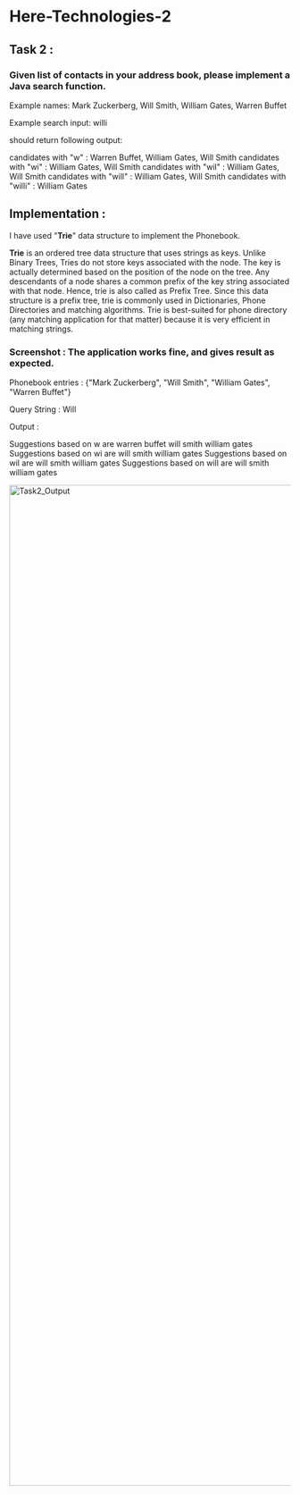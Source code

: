 # Here-Technologies-2

## Task 2 :

### Given list of contacts in your address book, please implement a Java search function. 

Example names: Mark Zuckerberg, Will Smith, William Gates, Warren Buffet

Example search input: willi 

should return following output:

candidates with "w" : Warren Buffet, William Gates, Will Smith 
candidates with "wi" : William Gates, Will Smith 
candidates with "wil" : William Gates, Will Smith 
candidates with "will" : William Gates, Will Smith 
candidates with "willi" : William Gates


## Implementation :

I have used "**Trie**" data structure to implement the Phonebook. 

**Trie** is an ordered tree data structure that uses strings as keys. Unlike Binary Trees, Tries do not store keys associated with the node. The key is actually determined based on the position of the node on the tree. Any descendants of a node shares a common prefix of the key string associated with that node. Hence, trie is also called as Prefix Tree. Since this data structure is a prefix tree, trie is commonly used in Dictionaries, Phone Directories and matching algorithms. Trie is best-suited for phone directory (any matching application for that matter) because it is very efficient in matching strings.


### Screenshot : The application works fine, and gives result as expected.

Phonebook entries : {"Mark Zuckerberg", "Will Smith", "William Gates", "Warren Buffet"}

Query String : Will

Output : 

  Suggestions based on w are 
  warren buffet
  will smith
william gates
Suggestions based on wi are 
will smith
william gates
Suggestions based on wil are 
will smith
william gates
Suggestions based on will are 
will smith
william gates






<img width="1792" alt="Task2_Output" src="https://user-images.githubusercontent.com/30754286/150232727-600eb27d-2ba1-4bb1-9fb4-6959454f0d5d.png">
